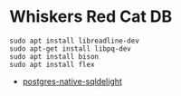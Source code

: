 # Whiskers Red Cat DB

```shell
sudo apt install libreadline-dev
sudo apt-get install libpq-dev
sudo apt install bison
sudo apt install flex
```

- [postgres-native-sqldelight](https://github.com/hfhbd/postgres-native-sqldelight)
